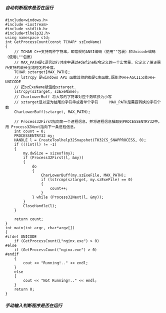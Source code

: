 ##### 自动判断程序是否在运行
    #include<windows.h>
    #include <iostream>
    #include <stdlib.h>
    #include<tlhelp32.h> 
    using namespace std;
    int GetProcessCount(const TCHAR* szExeName)
    {
    	// TCHAR C++支持两种字符串，即常规的ANSI编码（使用""包裹）和Unicode编码（使用L""包裹）
    	// MAX_PATH是C语言运行时库中通过#define指令定义的一个宏常量，它定义了编译器所支持的最长全路径名的长度。
    	TCHAR sztarget[MAX_PATH];
    	// lstrcpy 是windows API 函数其他的都是C库函数,既能作用于ASCII又能用于UNICODE
    	// 把szExeName赋值给sztarget.
    	lstrcpy(sztarget, szExeName);
    	// CharLowerBuff 将大写的字符串对应个数转换为小写
    	// sztarget是以空为结尾的字符串或者单个字符     MAX_PATH是需要转换的字符个数
    	CharLowerBuff(sztarget, MAX_PATH);
    
    	// Process32First指向第一个进程信息，并将进程信息抽取到PROCESSENTRY32中。用 Process32Next指向下一条进程信息。
    	int count = 0;
    	PROCESSENTRY32 my;
    	HANDLE l = CreateToolhelp32Snapshot(TH32CS_SNAPPROCESS, 0);
    	if (((int)l) != -1)
    	{
    		my.dwSize = sizeof(my);
    		if (Process32First(l, &my))
    		{
    			do
    			{
    				CharLowerBuff(my.szExeFile, MAX_PATH);
    				if (lstrcmp(sztarget, my.szExeFile) == 0)
    				{
    					count++;
    				}
    			} while (Process32Next(l, &my));
    		}
    		CloseHandle(l);
    	}
    
    	return count;
    }
    int main(int argc, char*argv[])
    {
    #ifdef UNICODE
    	if (GetProcessCount(L"nginx.exe") > 0)  
    #else
    	if (GetProcessCount("nginx.exe") > 0)
    #endif
    	{
    		cout << "Running!.." << endl;
    	}
    	else
    	{
    		cout << "Not Running!.." << endl;
    	}
    	return 0;
    }
    
##### 手动输入判断程序是否在运行